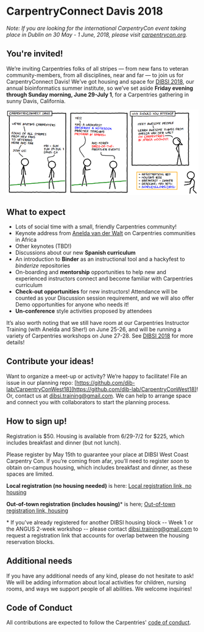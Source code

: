 # CarpentryConnect Davis 2018

_Note: If you are looking for the international CarpentryCon event taking place in Dublin on 30 May - 1 June, 2018, please visit [carpentrycon.org](http://www.carpentrycon.org/)._

## You're invited!

We’re inviting Carpentries folks of all stripes — from new fans to veteran community-members, from all disciplines, near and far — to join us for CarpentryConnect Davis! We’ve got housing and space for [DIBSI 2018](http://ivory.idyll.org/dibsi/), our annual bioinformatics summer institute, so we’ve set aside **Friday evening through Sunday morning, June 29-July 1**, for a Carpentries gathering in sunny Davis, California. 

![image](./images/CarpentryConnectDavis.png)

## What to expect
- Lots of social time with a small, friendly Carpentries community!
- Keynote address from [Anelda van der Walt](https://twitter.com/aneldavdw) on  Carpentries communities in Africa
- Other keynotes (TBD!) 
- Discussions about our new **Spanish curriculum**
- An introduction to **Binder** as an instructional tool and a hackyfest to *binderize* repositories 
- On-boarding and **mentorship** opportunities to help new and experienced instructors connect and become familiar with Carpentries curriculum
- **Check-out opportunities** for new instructors! Attendance will be counted as your Discussion session requirement, and we will also offer Demo opportunities for anyone who needs it!
- **Un-conference** style activities proposed by attendees

It’s also worth noting that we still have room at our Carpentries Instructor Training (with Anelda and Sher!) on June 25-26, and will be running a variety of Carpentries workshops on June 27-28. See [DIBSI 2018](http://ivory.idyll.org/dibsi/) for more details!


## Contribute your ideas!

Want to organize a meet-up or activity? We’re happy to facilitate! File an issue in our planning repo: [https://github.com/dib-lab/CarpentryConWest18](https://github.com/dib-lab/CarpentryConWest18)! Or, contact us at [dibsi.training@gmail.com](mailto:dibsi.training@gmail.com). We can help to arrange space and connect you with collaborators to start the planning process.

## How to sign up!

Registration is $50. Housing is available from 6/29-7/2 for $225, which includes breakfast and dinner (but not lunch).

Please register by May 15th to guarantee your place at DIBSI West Coast Carpentry Con. If you’re coming from afar, you’ll need to register *soon* to obtain on-campus housing, which includes breakfast and dinner, as these spaces are limited.

**Local registration (no housing needed)** is here: 
[Local registration link, no housing](https://registration.genomecenter.ucdavis.edu/events/WCCC_DIBSI_2018/)

**Out-of-town registration (includes housing)**\* is here;
[Out-of-town registration link, housing](https://registration.genomecenter.ucdavis.edu/events/WCCC_with_Housing_DIBSI_2018/)

\* If you've already registered for another DIBSI housing block -- Week 1 or the ANGUS 2-week workshop -- please contact [dibsi.training@gmail.com](mailto:dibsi.training@gmail.com) to request a registration link that accounts for overlap between the housing reservation blocks.

## Additional needs

If you have any additional needs of any kind, please do not hesitate to ask! We will be adding information about local activities for children, nursing rooms, and ways we support people of all abilities. We welcome inquiries! 

## Code of Conduct

All contributions are expected to follow the Carpentries' [code of conduct](https://software-carpentry.org/conduct/).
